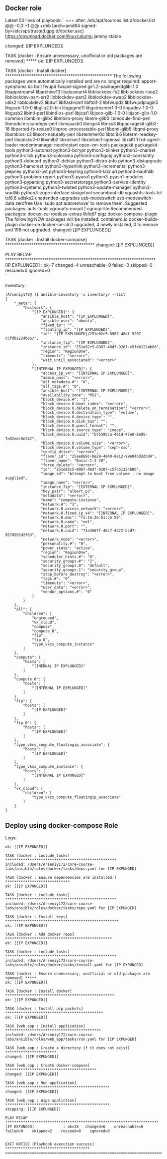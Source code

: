 ## Docker role
Latest 50 lines of playbook:
`
+++ after: /etc/apt/sources.list.d/docker.list
@@ -0,0 +1 @@
+deb [arch=amd64 signed-by=/etc/apt/trusted.gpg.d/docker.asc] https://download.docker.com/linux/ubuntu jammy stable

changed: [[IP EXPLUNGED]]

TASK [docker : Ensure unnecessary, unofficial or old packages are removed] *****
ok: [[IP EXPLUNGED]]

TASK [docker : Install docker] *************************************************
The following packages were automatically installed and are no longer required:
  apport-symptoms bc bolt fwupd fwupd-signed gir1.2-packagekitglib-1.0
  libappstream4 libarchive13 libatasmart4 libblockdev-fs2 libblockdev-loop2
  libblockdev-part-err2 libblockdev-part2 libblockdev-swap2 libblockdev-utils2
  libblockdev2 libdw1 libflashrom1 libftdi1-2 libfwupd2 libfwupdplugin5
  libgcab-1.0-0 libglib2.0-bin libgpgme11 libgstreamer1.0-0 libgudev-1.0-0
  libgusb2 libintl-perl libintl-xs-perl libjcat1 libjson-glib-1.0-0
  libjson-glib-1.0-common libmbim-glib4 libmbim-proxy libmm-glib0
  libmodule-find-perl libmodule-scandeps-perl libmspack0 libnspr4 libnss3
  libpackagekit-glib2-18 libparted-fs-resize0 libproc-processtable-perl
  libqmi-glib5 libqmi-proxy libsmbios-c2 libsort-naturally-perl libstemmer0d
  libtcl8.6 libterm-readkey-perl libudisks2-0 libxmlb2 libxmlsec1
  libxmlsec1-openssl libxslt1.1 lxd-agent-loader modemmanager needrestart
  open-vm-tools packagekit packagekit-tools python3-automat python3-bcrypt
  python3-blinker python3-chardet python3-click python3-colorama
  python3-configobj python3-constantly python3-debconf python3-debian
  python3-distro-info python3-distupgrade python3-hamcrest python3-hyperlink
  python3-incremental python3-jeepney python3-jwt python3-keyring
  python3-lazr.uri python3-oauthlib python3-problem-report python3-pyasn1
  python3-pyasn1-modules python3-pyparsing python3-secretstorage
  python3-service-identity python3-systemd python3-twisted
  python3-update-manager python3-wadllib python3-zope.interface sbsigntool
  secureboot-db squashfs-tools tcl tcl8.6 udisks2 unattended-upgrades
  usb-modeswitch usb-modeswitch-data zerofree
Use 'sudo apt autoremove' to remove them.
Suggested packages:
  aufs-tools cgroupfs-mount | cgroup-lite
Recommended packages:
  docker-ce-rootless-extras libltdl7 pigz docker-compose-plugin
The following NEW packages will be installed:
  containerd.io docker-buildx-plugin docker-ce docker-ce-cli
0 upgraded, 4 newly installed, 0 to remove and 198 not upgraded.
changed: [[IP EXPLUNGED]]

TASK [docker : Install docker-compose] *****************************************
changed: [[IP EXPLUNGED]]

PLAY RECAP *********************************************************************
[IP EXPLUNGED]             : ok=7    changed=4    unreachable=0    failed=0    skipped=0    rescued=0    ignored=0   
`


Inventory:

```
[Arseniy172@ ]$ ansible-inventory -i inventory/ --list
{
    "_meta": {
        "hostvars": {
            "[IP EXPLUNGED]": {
                "ansible_host": "[IP_EXPLUNGED]",
                "ansible_user": "ubuntu",
                "fixed_ip": "",
                "floating_ip": "[IP EXPLUNGED]",
                "id": "[IP EXPLUNGED]/251e02c5-8987-48df-9207-c5fdb1224b86/",
                "instance_fip": "[IP EXPLUNGED]",
                "instance_id": "251e02c5-8987-48df-9207-c5fdb1224b86",
                "region": "RegionOne",
                "timeouts": "<error>",
                "wait_until_associated": "<error>"
            },
            "[INTERNAL IP EXPUNGED]": {
                "access_ip_v4": "[INTERNAL IP EXPLUNGED]",
                "admin_pass": "<error>",
                "all_metadata.#": "0",
                "all_tags.#": "0",
                "ansible_host": "[INTERNAL IP EXPLUNGED]",
                "availability_zone": "MS1",
                "block_device.#": "1",
                "block_device.0.boot_index": "<error>",
                "block_device.0.delete_on_termination": "<error>",
                "block_device.0.destination_type": "volume",
                "block_device.0.device_type": "",
                "block_device.0.disk_bus": "",
                "block_device.0.guest_format": "",
                "block_device.0.source_type": "image",
                "block_device.0.uuid": "b75595ca-4e1d-47e0-8e95-7a02edc0e242",
                "block_device.0.volume_size": "<error>",
                "block_device.0.volume_type": "ceph-ssd",
                "config_drive": "<error>",
                "flavor_id": "25ae869c-be29-4840-8e12-99e046d2dbd4",
                "flavor_name": "Basic-1-2-20",
                "force_delete": "<error>",
                "id": "251e02c5-8987-48df-9207-c5fdb1224b86",
                "image_id": "Attempt to boot from volume - no image supplied",
                "image_name": "<error>",
                "instance_fip": "[EXTERNAL IP EXPLUNGED]",
                "key_pair": "albert_pc",
                "metadata": "<error>",
                "name": "compute-instance",
                "network.#": "1",
                "network.0.access_network": "<error>",
                "network.0.fixed_ip_v4": "[INTERNAL IP EXPLUNGED]",
                "network.0.mac": "fa:16:3e:61:cb:50",
                "network.0.name": "net",
                "network.0.port": "",
                "network.0.uuid": "71a3667f-46c7-4372-bcd7-9578595d2f03",
                "network_mode": "<error>",
                "personality.#": "0",
                "power_state": "active",
                "region": "RegionOne",
                "scheduler_hints.#": "0",
                "security_groups.#": "2",
                "security_groups.0": "default",
                "security_groups.1": "security_group",
                "stop_before_destroy": "<error>",
                "tags.#": "0",
                "timeouts": "<error>",
                "user_data": "<error>",
                "vendor_options.#": "0"
            }
        }
    },
    "all": {
        "children": [
            "ungrouped",
            "vk_cloud",
            "compute",
            "compute_0",
            "fip",
            "fip_0",
            "type_vkcs_compute_instance"
        ]
    },
    "compute": {
        "hosts": [
            "[INERNAL IP EXPLUNGED]"
        ]
    },
    "compute_0": {
        "hosts": [
            "[INTERNAL IP EXPLUNGED]"
        ]
    },
    "fip": {
        "hosts": [
            "[IP EXPLUNGED]"
        ]
    },
    "fip_0": {
        "hosts": [
            "[IP EXPLUNGED]"
        ]
    },
    "type_vkcs_compute_floatingip_associate": {
        "hosts": [
            "[IP EXPLUNGED]"
        ]
    },
    "type_vkcs_compute_instance": {
        "hosts": [
            "[INTERNAL IP EXPUNGED]"
        ]
    },
    "vk_cloud": {
        "children": [
            "type_vkcs_compute_floatingip_associate"
        ]
    }
}
```

## Deploy using docker-compose Role
Logs:
```
ok: [[IP EXPUNGED]]

TASK [docker : include_tasks] **************************************************
included: /Users/Arseniy172/core-course-labs/ansible/roles/docker/tasks/deps.yaml for [IP EXPUNGED]

TASK [docker : Ensure dependencies are installed.] *****************************
ok: [[IP EXPUNGED]]

TASK [docker : include_tasks] **************************************************
included: /Users/Arseniy172/core-course-labs/ansible/roles/docker/tasks/repo.yaml for [IP EXPUNGED]

TASK [docker : Install keys] ***************************************************
ok: [[IP EXPUNGED]]

TASK [docker : Add docker repo] ************************************************
ok: [[IP EXPUNGED]]

TASK [docker : include_tasks] **************************************************
included: /Users/Arseniy172/core-course-labs/ansible/roles/docker/tasks/install.yaml for [IP EXPUNGED]

TASK [docker : Ensure unnecessary, unofficial or old packages are removed] *****
ok: [[IP EXPUNGED]]

TASK [docker : Install docker] *************************************************
ok: [[IP EXPUNGED]]

TASK [docker : Install pip packets] ********************************************
ok: [[IP EXPUNGED]]

TASK [web_app : Install application] *******************************************
included: /Users/Arseniy172/core-course-labs/ansible/roles/web_app/tasks/run.yaml for [IP EXPUNGED]

TASK [web_app : Create a directory if it does not exist] ***********************
changed: [[IP EXPUNGED]]

TASK [web_app : Create docker-compose] *****************************************
changed: [[IP EXPUNGED]]

TASK [web_app : Run application] ***********************************************
changed: [[IP EXPUNGED]]

TASK [web_app : Wipe appliction] ***********************************************
skipping: [[IP EXPUNGED]]

PLAY RECAP *********************************************************************
[IP EXPUNGED]             : ok=28   changed=6    unreachable=0    failed=0    skipped=2    rescued=0    ignored=0   


EXIT NOTICE [Playbook execution success] **************************************
===============================================================================
```


